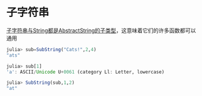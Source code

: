 # 子字符串
[子字符串与String都是AbstractString的子类型](../lists/typetree1.6.txt#l94-96)，这意味着它们的许多函数都可以通用

```jl
julia> sub=SubString("Cats!",2,4)
"ats"

julia> sub[1]
'a': ASCII/Unicode U+0061 (category Ll: Letter, lowercase)

julia> SubString(sub,1,2)
"at"
```
